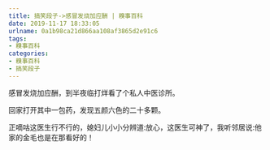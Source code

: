 ```yaml
---
title: 搞笑段子->感冒发烧加应酬 | 糗事百科
date: 2019-11-17 18:33:05
urlname: 0a1b98ca21d866aa108af3865d2e91c6
tags: 
- 糗事百科
categories:
- 糗事百科
- 搞笑段子
---
```

感冒发烧加应酬，到半夜临打烊看了个私人中医诊所。

回家打开其中一包药，发现五颜六色的二十多颗。

正嘀咕这医生行不行的，媳妇儿小小分辨道:放心，这医生可神了，我听邻居说:他家的金毛也是在那看好的！


